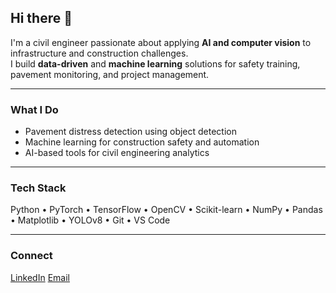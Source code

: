 ## Hi there 👋

I'm a civil engineer passionate about applying **AI and computer vision** to infrastructure and construction challenges.  
I build **data-driven** and **machine learning** solutions for safety training, pavement monitoring, and project management.

---

### What I Do
-  Pavement distress detection using object detection
-  Machine learning for construction safety and automation
-  AI-based tools for civil engineering analytics

---
### Tech Stack
Python • PyTorch • TensorFlow • OpenCV • Scikit-learn • NumPy • Pandas • Matplotlib • YOLOv8 • Git • VS Code

---
### Connect
[LinkedIn](#www.linkedin.com/in/nima-sholevar) 
[Email](nima.sholeva@gmail.com)

<!--

**theNima/theNima** is a ✨ _special_ ✨ repository because its `README.md` (this file) appears on your GitHub profile.

Here are some ideas to get you started:

- 🔭 I’m currently working on ...
- 🌱 I’m currently learning ...
- 👯 I’m looking to collaborate on ...
- 🤔 I’m looking for help with ...
- 💬 Ask me about ...
- 📫 How to reach me: ...
- 😄 Pronouns: ...
- ⚡ Fun fact: ...
-->
